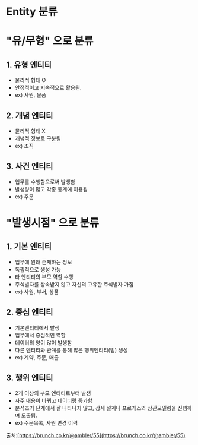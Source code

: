 # Entity 분류

# "유/무형" 으로 분류

## 1. 유형 엔티티

- 물리적 형태 O
- 안정적이고 지속적으로 활용됨.
- ex) 사원, 물품

## 2. 개념 엔티티

- 물리적 형태 X
- 개념적 정보로 구분됨
- ex) 조직

## 3. 사건 엔티티

- 업무를 수행함으로써 발생함
- 발생량이 많고 각종 통계에 이용됨
- ex) 주문





# "발생시점" 으로 분류

## 1. 기본 엔티티

- 업무에 원래 존재하는 정보
- 독립적으로 생성 가능
- 타 엔티티의 부모 역할 수행
- 주식별자를 상속받지 않고 자신의 고유한 주식별자 가짐
- ex) 사원, 부서, 상품

## 2. 중심 엔티티

- 기본엔티티에서 발생
- 업무에서 중심적인 역할
- 데이터의 양이 많이 발생함
- 다른 엔티티와 관계를 통해 많은 행위엔티티(밑) 생성
- ex) 계약, 주문, 매출

## 3. 행위 엔티티

- 2개 이상의 부모 엔티티로부터 발생
- 자주 내용이 바뀌고 데이터량 증가함
- 분석초기 단계에서 잘 나타나지 않고, 상세 설계나 프로게스와 상관모델링을 진행하며 도출됨.
- ex) 주문목록, 사원 변경 이력

출처:[https://brunch.co.kr/@ambler/55](https://brunch.co.kr/@ambler/55)
